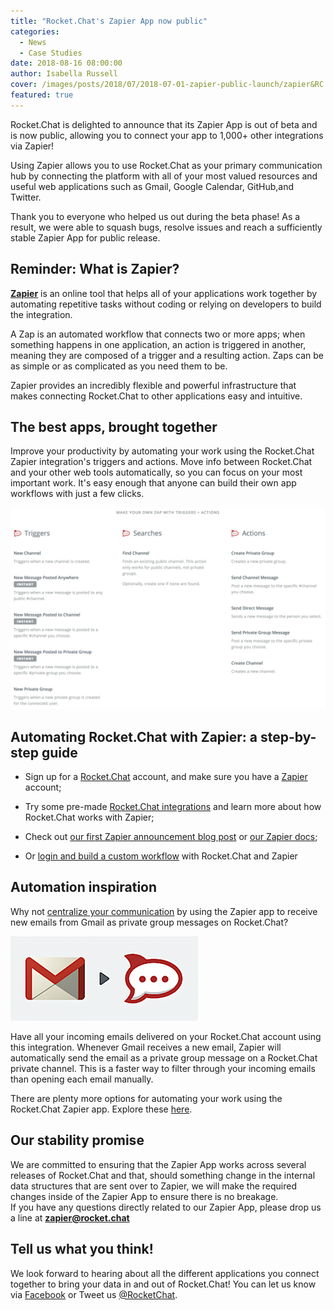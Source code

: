 ```yaml
---
title: "Rocket.Chat's Zapier App now public"
categories:
  - News
  - Case Studies
date: 2018-08-16 08:00:00
author: Isabella Russell
cover: /images/posts/2018/07/2018-07-01-zapier-public-launch/zapier&RC.png
featured: true
---
```



Rocket.Chat is delighted to announce that its Zapier App is out of beta and is now public, allowing you to connect your app to 1,000+ other integrations via Zapier!

Using Zapier allows you to use Rocket.Chat as your primary communication hub by connecting the platform with all of your most valued resources and useful web applications such as Gmail, Google Calendar, GitHub,and Twitter.

Thank you to everyone who helped us out during the beta phase! As a result, we were able to squash bugs, resolve issues and reach a sufficiently stable Zapier App for public release.

## Reminder: What is Zapier?

[<strong>Zapier</strong>](https://zapier.com/apps/rocketchat/integrations) is an online tool that helps all of your applications work together by automating repetitive tasks without coding or relying on developers to build the integration.

A Zap is an automated workflow that connects two or more apps; when something happens in one application, an action is triggered in another, meaning they are composed of a trigger and a resulting action. Zaps can be as simple or as complicated as you need them to be.

Zapier provides an incredibly flexible and powerful infrastructure that makes connecting Rocket.Chat to other applications easy and intuitive.

## The best apps, brought together

Improve your productivity by automating your work using the Rocket.Chat Zapier integration's triggers and actions. Move info between Rocket.Chat and your other web tools automatically, so you can focus on your most important work. It's easy enough that anyone can build their own app workflows with just a few clicks.

![triggers and actions](/images/posts/2018/07/2018-07-01-zapier-public-launch/zaps-triggers-actions.jpg)


## Automating Rocket.Chat with Zapier: a step-by-step guide


- Sign up for a [Rocket.Chat](https://rocket.chat) account, and make sure you have a [Zapier](https://zapier.com/sign-up/) account;

- Try some pre-made [Rocket.Chat integrations](https://zapier.com/apps/RocketChat/integrations) and learn more about how Rocket.Chat works with Zapier;

- Check out [our first Zapier announcement blog post](https://rocketchat.github.io/2017/05/24/announcing-zapier-integration/) or [our Zapier docs](https://rocket.chat/docs/administrator-guides/integrations/zapier/using-zaps/);

- Or [login and build a custom workflow](https://zapier.com/app/editor/) with Rocket.Chat and Zapier

## Automation inspiration

Why not [centralize your communication](https://zapier.com/apps/gmail/integrations/rocketchat/19164/receiving-important-emails-from-gmail-on-rocketchat) by using the Zapier app to receive new emails from Gmail as private group messages on Rocket.Chat?

![gmail x rocket.chat with Zapier](/images/posts/2018/07/2018-07-01-zapier-public-launch/gmail-rc.png)

Have all your incoming emails delivered on your Rocket.Chat account using this integration. Whenever Gmail receives a new email, Zapier will automatically send the email as a private group message on a Rocket.Chat private channel. This is a faster way to filter through your incoming emails than opening each email manually.

There are plenty more options for automating your work using the Rocket.Chat Zapier app. Explore these [here](https://zapier.com/apps/rocketchat/integrations).

## Our stability promise

We are committed to ensuring that the Zapier App works across several releases of Rocket.Chat and that, should something change in the internal data structures that are sent over to Zapier, we will make the required changes inside of the Zapier App to ensure there is no breakage. <br/> If you have any questions directly related to our Zapier App, please drop us a line at <strong>zapier@rocket.chat</strong>

## Tell us what you think!

We look forward to hearing about all the different applications you connect together to bring your data in and out of Rocket.Chat! You can let us know via [Facebook](https://www.facebook.com/RocketChatApp/) or Tweet us [@RocketChat](https://twitter.com/RocketChat).


